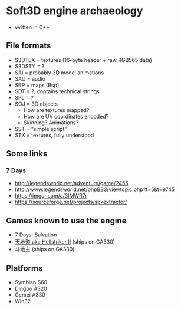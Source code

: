 # Soft3D engine archaeology

- written in C++

## File formats

- S3DTEX = textures (16-byte header + raw RGB565 data)
- S3DSTY = ?
- SAI = probably 3D model animations
- SAU = audio
- SBP = maps (Bsp)
- SDT = ?; contains technical strings
- SPL = ?
- SOJ = 3D objects
  - How are textures mapped?
  - How are UV coordinates encoded?
  - Skinning? Animations?
- SST = “simple script”
- STX = textures, fully understood

## Some links

### 7 Days

- http://legendsworld.net/adventure/game/2455
- http://www.legendsworld.net/phpBB3/viewtopic.php?f=5&t=9745
- https://imgur.com/a/3IMWR7r
- https://sourceforge.net/projects/spkextractor/

## Games known to use the engine

- 7 Days: Salvation
- [天地道 aka Hellstriker II](https://www.google.com/search?q=天地道+dingoo&tbm=isch) (ships on GA330)
- 斗地主 (ships on GA330)

## Platforms

- Symbian S60
- Dingoo A320
- Gemei A330
- Win32
